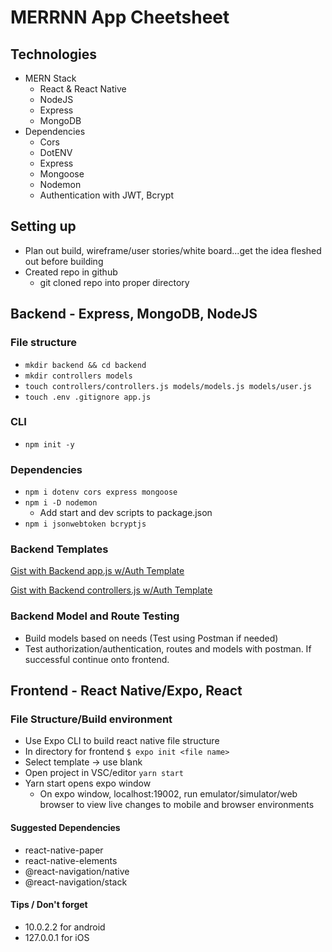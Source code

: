 # MERRNN App Cheetsheet
## Technologies
- MERN Stack
  - React & React Native
  - NodeJS
  - Express
  - MongoDB
- Dependencies
  - Cors
  - DotENV
  - Express 
  - Mongoose
  - Nodemon
  - Authentication with JWT, Bcrypt

## Setting up
- Plan out build, wireframe/user stories/white board...get the idea fleshed out before building
- Created repo in github
  - git cloned repo into proper directory
  
## Backend - Express, MongoDB, NodeJS
### File structure
  - ```mkdir backend && cd backend```
  - ```mkdir controllers models```
  - ```touch controllers/controllers.js models/models.js models/user.js```
  - ```touch .env .gitignore app.js```
  
### CLI
  - ```npm init -y```
### Dependencies
  - ```npm i dotenv cors express mongoose```
  - ```npm i -D nodemon```
    - Add start and dev scripts to package.json
  - ```npm i jsonwebtoken bcryptjs```

### Backend Templates
[Gist with Backend app.js w/Auth Template](https://gist.github.com/mdcoxe/8bdab6db9826a0bab331f2e65dff2f66)

[Gist with Backend controllers.js w/Auth Template](https://gist.github.com/mdcoxe/ed79626f0f87bbeb6c7a6fdea8d7a0be)

### Backend Model and Route Testing 
- Build models based on needs (Test using Postman if needed)
- Test authorization/authentication, routes and models with postman.  If successful continue onto frontend.

## Frontend - React Native/Expo, React
### File Structure/Build environment
  - Use Expo CLI to build react native file structure
  - In directory for frontend
  ```$ expo init <file name>```
  - Select template -> use blank
  - Open project in VSC/editor
  ```yarn start```
  - Yarn start opens expo window
    - On expo window, localhost:19002, run emulator/simulator/web browser to view live changes to mobile and browser environments

#### Suggested Dependencies
- react-native-paper
- react-native-elements
- @react-navigation/native
- @react-navigation/stack

#### Tips / Don't forget
- 10.0.2.2 for android
- 127.0.0.1 for iOS

